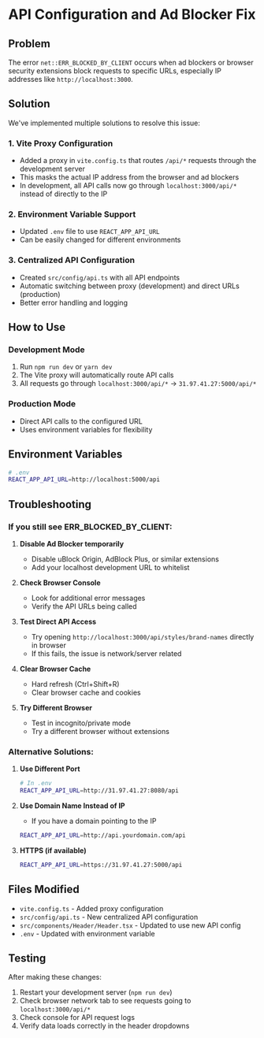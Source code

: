 # API Configuration and Ad Blocker Fix

## Problem

The error `net::ERR_BLOCKED_BY_CLIENT` occurs when ad blockers or browser security extensions block requests to specific URLs, especially IP addresses like `http://localhost:3000`.

## Solution

We've implemented multiple solutions to resolve this issue:

### 1. Vite Proxy Configuration

- Added a proxy in `vite.config.ts` that routes `/api/*` requests through the development server
- This masks the actual IP address from the browser and ad blockers
- In development, all API calls now go through `localhost:3000/api/*` instead of directly to the IP

### 2. Environment Variable Support

- Updated `.env` file to use `REACT_APP_API_URL`
- Can be easily changed for different environments

### 3. Centralized API Configuration

- Created `src/config/api.ts` with all API endpoints
- Automatic switching between proxy (development) and direct URLs (production)
- Better error handling and logging

## How to Use

### Development Mode

1. Run `npm run dev` or `yarn dev`
2. The Vite proxy will automatically route API calls
3. All requests go through `localhost:3000/api/*` → `31.97.41.27:5000/api/*`

### Production Mode

- Direct API calls to the configured URL
- Uses environment variables for flexibility

## Environment Variables

```bash
# .env
REACT_APP_API_URL=http://localhost:5000/api
```

## Troubleshooting

### If you still see ERR_BLOCKED_BY_CLIENT:

1. **Disable Ad Blocker temporarily**

   - Disable uBlock Origin, AdBlock Plus, or similar extensions
   - Add your localhost development URL to whitelist

2. **Check Browser Console**

   - Look for additional error messages
   - Verify the API URLs being called

3. **Test Direct API Access**

   - Try opening `http://localhost:3000/api/styles/brand-names` directly in browser
   - If this fails, the issue is network/server related

4. **Clear Browser Cache**

   - Hard refresh (Ctrl+Shift+R)
   - Clear browser cache and cookies

5. **Try Different Browser**
   - Test in incognito/private mode
   - Try a different browser without extensions

### Alternative Solutions:

1. **Use Different Port**

   ```bash
   # In .env
   REACT_APP_API_URL=http://31.97.41.27:8080/api
   ```

2. **Use Domain Name Instead of IP**

   - If you have a domain pointing to the IP

   ```bash
   REACT_APP_API_URL=http://api.yourdomain.com/api
   ```

3. **HTTPS (if available)**
   ```bash
   REACT_APP_API_URL=https://31.97.41.27:5000/api
   ```

## Files Modified

- `vite.config.ts` - Added proxy configuration
- `src/config/api.ts` - New centralized API configuration
- `src/components/Header/Header.tsx` - Updated to use new API config
- `.env` - Updated with environment variable

## Testing

After making these changes:

1. Restart your development server (`npm run dev`)
2. Check browser network tab to see requests going to `localhost:3000/api/*`
3. Check console for API request logs
4. Verify data loads correctly in the header dropdowns
